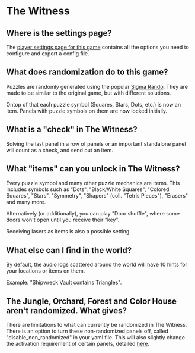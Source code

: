 # The Witness

## Where is the settings page?

The [player settings page for this game](../player-settings) contains all the options you need to configure and export a
config file.

## What does randomization do to this game?

Puzzles are randomly generated using the popular [Sigma Rando](https://github.com/sigma144/witness-randomizer).
They are made to be similar to the original game, but with different solutions.

Ontop of that each puzzle symbol (Squares, Stars, Dots, etc.) is now an item.
Panels with puzzle symbols on them are now locked initially.

## What is a "check" in The Witness?

Solving the last panel in a row of panels or an important standalone panel will count as a check, and send out an item.

## What "items" can you unlock in The Witness?

Every puzzle symbol and many other puzzle mechanics are items.
This includes symbols such as "Dots", "Black/White Squares", "Colored Squares", "Stars", "Symmetry", "Shapers" (coll. "Tetris Pieces"), "Erasers" and many more.

Alternatively (or additionally), you can play "Door shuffle", where some doors won't open until you receive their "key".

Receiving lasers as items is also a possible setting.

## What else can I find in the world?

By default, the audio logs scattered around the world will have 10 hints for your locations or items on them. 

Example: "Shipwreck Vault contains Triangles".

## The Jungle, Orchard, Forest and Color House aren't randomized. What gives?

There are limitations to what can currently be randomized in The Witness.
There is an option to turn these non-randomized panels off, called "disable_non_randomized" in your yaml file. This will also slightly change the activation requirement of certain panels, detailed [here](https://github.com/sigma144/witness-randomizer/wiki/Activation-Triggers).